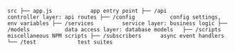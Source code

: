 `
   src
      ├── app.js			app entry point
      ├── /api              controller layer: api routes
      ├── /config			config settings, env variables
      ├── /services         service layer: business logic
      ├── /models           data access layer: database models	
      ├── /scripts          miscellaneous NPM scripts
      ├── /subscribers      async event handlers
      └── /test             test suites
`